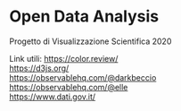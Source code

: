 # Open Data Analysis
Progetto di Visualizzazione Scientifica 2020

Link utili:
https://color.review/ <br />
https://d3js.org/ <br />
https://observablehq.com/@darkbeccio <br />
https://observablehq.com/@elle <br />
https://www.dati.gov.it/ <br />
